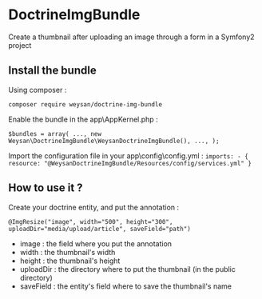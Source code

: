 # DoctrineImgBundle
Create a thumbnail after uploading an image through a form in a Symfony2 project

## Install the bundle
Using composer :

`composer require weysan/doctrine-img-bundle`

Enable the bundle in the app\AppKernel.php :

`$bundles = array(
            ...,
            new Weysan\DoctrineImgBundle\WeysanDoctrineImgBundle(),
            ...,
        );`
        
Import the configuration file in your app\config\config.yml :
`imports:
    - { resource: "@WeysanDoctrineImgBundle/Resources/config/services.yml" }`
    
## How to use it ?
Create your doctrine entity, and put the annotation :

`@ImgResize("image", width="500", height="300", uploadDir="media/upload/article", saveField="path")`

- image : the field where you put the annotation
- width : the thumbnail's width
- height : the thumbnail's height
- uploadDir : the directory where to put the thumbnail (in the public directory)
- saveField : the entity's field where to save the thumbnail's name
